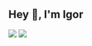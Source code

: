 ## Hey 👋, I'm Igor

<a href="https://twitter.com/igorfarau" target="blank"><img src="https://img.shields.io/badge/Twitter-1DA1F2?style=for-the-badge&logo=twitter&logoColor=white"></a>
<a href="https://instagram.com/igorfarau" target="blank"><img src="https://img.shields.io/badge/Instagram-E4405F?style=for-the-badge&logo=instagram&logoColor=white" /></a>


<!---
igorfarau/igorfarau is a ✨ special ✨ repository because its `README.md` (this file) appears on your GitHub profile.
You can click the Preview link to take a look at your changes.
--->

